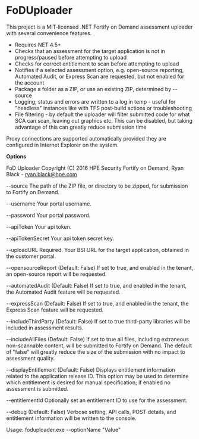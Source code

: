 # FoDUploader
This project is a MIT-licensed .NET Fortify on Demand assessment uploader with several convenience features.

* Requires NET 4.5+
* Checks that an assessment for the target application is not in progress/paused before attempting to upload 
* Checks for correct entitlement to scan before attempting to upload
* Notifies if a selected assessment option, e.g. open-source reporting, Automated Audit, or Express Scan are requested, but not enabled for the account
* Package a folder as a ZIP, or use an existing ZIP, determined by --source
* Logging, status and errors are written to a log in temp - useful for "headless" instances like with TFS post-build actions or troubleshooting
* File filtering - by default the uploader will filter submitted code for what SCA can scan, leaving out graphics etc. This can be disabled, but taking advantage of this can greatly reduce submission time 

Proxy connections are supported automatically provided they are configured in Internet Explorer	on the system.

**Options**

FoD Uploader
Copyright (C) 2016 HPE Security Fortify on Demand, Ryan Black - ryan.black@hpe.com

  --source                The path of the ZIP file, or directory to be 
                          zipped, for submission to Fortify on Demand.

  --username              Your portal username.

  --password              Your portal password.

  --apiToken              Your api token.

  --apiTokenSecret        Your api token secret key.

  --uploadURL             Required. Your BSI URL for the target application, 
                          obtained in the customer portal.

  --opensourceReport      (Default: False) If set to true, and enabled in the 
                          tenant, an open-source report will be requested.

  --automatedAudit        (Default: False) If set to true, and enabled in the 
                          tenant, the Automated Audit feature will be requested.

  --expressScan           (Default: False) If set to true, and enabled in the 
                          tenant, the Express Scan feature will be requested.

  --includeThirdParty     (Default: False) If set to true third-party libraries
                          will be included in assessment results.

  --includeAllFiles       (Default: False) If set to true all files, including 
                          extraneous non-scannable content, will be submitted 
                          to Fortify on Demand. The default of "false" will 
                          greatly reduce the size of the submission with no 
                          impact to assessment quality.

  --displayEntitlement    (Default: False) Displays entitlement information 
                          related to the application release ID. This option 
                          may be used to determine which entitlement is desired
                          for manual specification; if enabled no assessment is
                          submitted.

  --entitlementId         Optionally set an entitlement ID to use for the 
                          assessment.

  --debug                 (Default: False) Verbose setting, API calls, POST 
                          details, and entitlement information will be written 
                          to the console.


Usage: foduploader.exe --optionName "Value"


